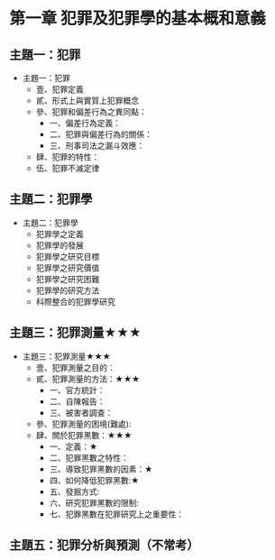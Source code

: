 # 第一章 犯罪及犯罪學的基本概和意義 

##  主題一：犯罪

* 主題一：犯罪
  * 壹、犯罪定義
  * 貳、形式上與實質上犯罪概念
  * 參、犯罪和偏差行為之異同點： 
    * 一、偏差行為定義：
    * 二、犯罪與偏差行為的關係：
    * 三、刑事司法之漏斗效應：
  * 肆、犯罪的特性：
  * 伍、犯罪不滅定律

## 主題二：犯罪學

* 主題二：犯罪學
  * 犯罪學之定義
  * 犯罪學的發展
  * 犯罪學之研究目標
  * 犯罪學之研究價值
  * 犯罪學之研究困難
  * 犯罪學的研究方法
  * 科際整合的犯罪學研究

## 主題三：犯罪測量★★★

* 主題三：犯罪測量★★★
  * 壹、犯罪測量之目的：
  * 貳、犯罪測量的方法：★★★
    * 一、官方統計：
    * 二、自陳報告：
    * 三、被害者調查：
  * 參、犯罪測量的困境(難處):
  * 肆、關於犯罪黑數：★★★
    * 一、定義：★
    * 二、犯罪黑數之特性：
    * 三、導致犯罪黑數的因素：★
    * 四、如何降低犯罪黑數:★
    * 五、發掘方式:
    * 六、研究犯罪黑數的限制:
    * 七、犯罪黑數在犯罪研究上之重要性：

## 主題五：犯罪分析與預測（不常考）
